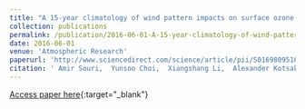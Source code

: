 ```yaml
---
title: "A 15-year climatology of wind pattern impacts on surface ozone in Houston, Texas"
collection: publications
permalink: /publication/2016-06-01-A-15-year-climatology-of-wind-pattern-impacts-on-surface-ozone-in-Houston-Texas
date: 2016-06-01
venue: 'Atmospheric Research'
paperurl: 'http://www.sciencedirect.com/science/article/pii/S0169809516300242'
citation: ' Amir Souri,  Yunsoo Choi,  Xiangshang Li,  Alexander Kotsakis,  Xun Jiang, &quot;A 15-year climatology of wind pattern impacts on surface ozone in Houston, Texas.&quot; Atmospheric Research, 2016.'
---
```

[Access paper here](http://www.sciencedirect.com/science/article/pii/S0169809516300242){:target="_blank"}
